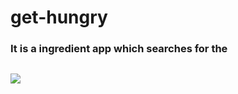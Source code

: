 # get-hungry

### It is a ingredient app which searches for the 

## ![](https://puu.sh/E0eKM/bc378e43d6.png)

